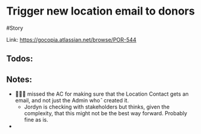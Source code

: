 # Trigger new location email to donors
#Story

Link: https://gocopia.atlassian.net/browse/POR-544

## Todos:


## Notes:
- 🤦🏻‍♂️ missed the AC for making sure that the Location Contact gets an email, and not just the Admin who*ˆ* created it. 
	- Jordyn is checking with stakeholders but thinks, given the complexity, that this might not be the best way forward. Probably fine as is.
- 